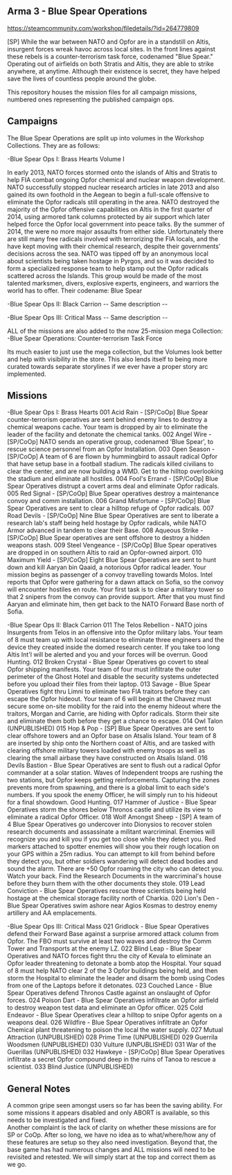 ## Arma 3 - Blue Spear Operations

https://steamcommunity.com/workshop/filedetails/?id=264779809

[SP] While the war between NATO and Opfor are in a standstill on Altis, insurgent forces wreak havoc across local sites. In the front lines against 
these rebels is a counter-terrorism task force, codenamed "Blue Spear." Operating out of airfields on both Stratis and Altis, they are able to strike 
anywhere, at anytime. Although their existence is secret, they have helped save the lives of countless people around the globe.

This repository houses the mission files for all campaign missions, numbered ones representing the published campaign ops.


## Campaigns

The Blue Spear Operations are split up into volumes in the Workshop Collections.  They are as follows:

-Blue Spear Ops I: Brass Hearts
Volume I

In early 2013, NATO forces stormed onto the islands of Altis and Stratis to help FIA combat ongoing Opfor chemical and nuclear weapon 
development. NATO successfully stopped nuclear research articles in late 2013 and also gained its own foothold in the Aegean to begin 
a full-scale offensive to eliminate the Opfor radicals still operating in the area.  NATO destroyed the majority of the Opfor offensive 
capabilities on Altis in the first quarter of 2014, using armored tank columns protected by air support which later helped force the Opfor 
local government into peace talks. By the summer of 2014, the were no more major assaults from either side.  Unfortunately there are 
still many free radicals involved with terrorizing the FIA locals, and the have kept moving with their chemical research, despite their 
governments’ decisions across the sea. NATO was tipped off by an anonymous local about scientists being taken hostage in Pyrgos, 
and so it was decided to form a specialized response team to help stamp out the Opfor radicals scattered across the Islands.  This group 
would be made of the most talented marksmen, divers, explosive experts, engineers, and warriors the world has to offer. 
Their codename: Blue Spear

-Blue Spear Ops II: Black Carrion
-- Same description --

-Blue Spear Ops III: Critical Mass
-- Same description --


ALL of the missions are also added to the now 25-mission mega Collection:
-Blue Spear Operations: Counter-terrorism Task Force

Its much easier to just use the mega collection, but the Volumes look better and help with visibility in the store.
This also lends itself to being more curated towards separate storylines if we ever have a proper story arc implemented.

## Missions

-Blue Spear Ops I: Brass Hearts
001 Acid Rain - [SP/CoOp] Blue Spear counter-terrorism operatives are sent behind enemy lines to destroy a chemical weapons cache. Your team is dropped by air to eliminate the leader of the facility and detonate the chemical tanks.
002 Angel Wire - [SP/CoOp] NATO sends an operative group, codenamed 'Blue Spear', to rescue science personnel from an Opfor Installation.
003 Open Season - [SP/CoOp] A team of 6 are flown by hummingbird to assault radical Opfor that have setup base in a football stadium. The radicals killed civilians to clear the center, and are now building a WMD. Get to the hilltop overlooking the stadium and eliminate all hostiles.
004 Fool's Errand - [SP/CoOp] Blue Spear Operatives distrupt a covert arms deal and eliminate Opfor radicals.
005 Red Signal - [SP/CoOp] Blue Spear operatives destroy a maintenance convoy and comm installation.
006 Grand Misfortune - [SP/CoOp] Blue Spear Operatives are sent to clear a hilltop refuge of Opfor radicals.
007 Road Devils - [SP/CoOp] Nine Blue Spear Operatives are sent to liberate a research lab's staff being held hostage by Opfor radicals, while NATO Armor advanced in tandem to clear their Base.
008 Aqueous Strike - [SP/CoOp] Blue Spear operatives are sent offshore to destroy a hidden weapons stash.
009 Steel Vengeance - [SP/CoOp] Blue Spear operatives are dropped in on southern Altis to raid an Opfor-owned airport.
010 Maximum Yield - [SP/CoOp] Eight Blue Spear Operatives are sent to hunt down and kill Aaryan bin Qaaid, a notorious Opfor radical leader.  Your mission begins as passenger of a convoy travelling towards Molos. Intel reports that Opfor were gathering for a dawn attack on Sofia, so the convoy will encounter hostiles en route. Your first task is to clear a military tower so that 2 snipers from the convoy can provide support. After that you must find Aaryan and eliminate him, then get back to the NATO Forward Base north of Sofia.

-Blue Spear Ops II: Black Carrion
011 The Telos Rebellion - NATO joins Insurgents from Telos in an offensive into the Opfor military labs. Your team of 8 must team up with local resistance to eliminate three engineers and the device they created inside the domed research center. If you take too long Altis Int'l will be alerted and you and your forces will be overrun. Good Hunting.
012 Broken Crystal - Blue Spear Operatives go covert to steal Opfor shipping manifests. Your team of four must infiltrate the outer perimeter of the Ghost Hotel and disable the security systems undetected before you upload their files from their laptop.
013 Savage - Blue Spear Operatives fight thru Limni to eliminate two FIA traitors before they can escape the Opfor hideout. Your team of 6 will begin at the Chavez must secure some on-site mobility for the raid into the enemy hideout where the traitors, Morgan and Carrie, are hiding with Opfor radicals. Storm their site and eliminate them both before they get a chance to escape.
014 Owl Talon (UNPUBLISHED)
015 Hop & Pop - [SP] Blue Spear Operatives are sent to clear offshore towers and an Opfor base on Atsalis Island.  Your team of 8 are inserted by ship onto the Northern coast of Altis, and are tasked with clearing offshore military towers loaded with enemy troops as well as clearing the small airbase they have constructed on Atsalis Island.
016 Devils Bastion - Blue Spear Operatives are sent to flush out a radical Opfor commander at a solar station.  Waves of Independent troops are rushing the two stations, but Opfor keeps getting reinforcements. Capturing the zones prevents more from spawning, and there is a global limit to each side's numbers. If you spook the enemy Officer, he will simply run to his hideout for a final showdown. Good Hunting.
017 Hammer of Justice - Blue Spear Operatives storm the shores below Thronos castle and utilize its view to eliminate a radical Opfor Officer.
018 Wolf Amongst Sheep - [SP] A team of 4 Blue Spear Operatives go undercover into Dionysios to recover stolen research documents and assassinate a militant warcriminal.  Enemies will recognize you and kill you if you get too close while they detect you. Red markers attached to spotter enemies will show you their rough location on your GPS within a 25m radius. You can attempt to kill from behind before they detect you, but other soldiers wandering will detect dead bodies and sound the alarm. There are +50 Opfor roaming the city who can detect you. Watch your back.  Find the Research Documents in the warcriminal's house before they burn them with the other documents they stole.
019 Lead Conviction - Blue Spear Operatives rescue three scientists being held hostage at the chemical storage facility north of Charkia.
020 Lion's Den - Blue Spear Operatives swim ashore near Agios Kosmas to destroy enemy artillery and AA emplacements.

-Blue Spear Ops III: Critical Mass
021 Gridlock - Blue Spear Operatives defend their Forward Base against a surprise armored attack column from Opfor. The FBO must survive at least two waves and destroy the Comm Tower and Transports at the enemy LZ.
022 Blind Leap - Blue Spear Operatives and NATO forces fight thru the city of Kevala to eliminate an Opfor leader threatening to detonate a bomb atop the Hospital.  Your squad of 8 must help NATO clear 2 of the 3 Opfor buildings being held, and then storm the Hospital to eliminate the leader and disarm the bomb using Codes from one of the Laptops before it detonates.
023 Couched Lance - Blue Spear Operatives defend Thronos Castle against an onslaught of Opfor forces.
024 Poison Dart - Blue Spear Operatives infiltrate an Opfor airfield to destroy weapon test data and eliminate an Opfor officer.
025 Cold Endeavor - Blue Spear Operatives clear a hilltop to snipe Opfor agents on a weapons deal.
026 Wildfire - Blue Spear Operatives infiltrate an Opfor Chemical plant threatening to poison the local the water supply.
027 Mutual Attraction (UNPUBLISHED)
028 Prime Time (UNPUBLISHED)
029 Guerrila Woodsmen (UNPUBLISHED)
030 Vulture (UNPUBLISHED)
031 War of the Guerillas (UNPUBLISHED)
032 Hawkeye - [SP/CoOp] Blue Spear Operatives infiltrate a secret Opfor compound deep in the ruins of Tanoa to rescue a scientist.
033 Blind Justice (UNPUBLISHED)

## General Notes
A common gripe seen amongst users so far has been the saving ability.  For some missions it appears disabled and only ABORT is available, so this needs to be investigated and fixed.  
Another complaint is the lack of clarity on whether these missions are for SP or CoOp.  After so long, we have no idea as to what/where/how any of these features are setup so they also need investigation. 
Beyond that, the base game has had numerous changes and ALL missions will need to be revisited and retested.  We will simply start at the top and correct them as we go.